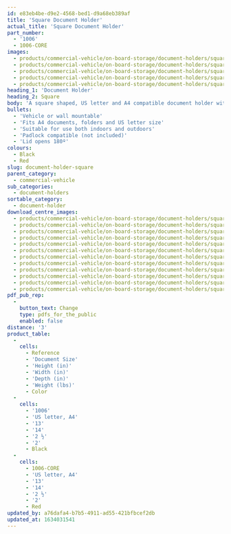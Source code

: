 ```yaml
---
id: e83eb4be-d9e2-4568-bed1-d9a68eb389af
title: 'Square Document Holder'
actual_title: 'Square Document Holder'
part_number:
  - '1006'
  - 1006-CORE
images:
  - products/commercial-vehicle/on-board-storage/document-holders/square/images-lr/Product_Image_776x776_(518x518_focus_area)-1006_01.jpg
  - products/commercial-vehicle/on-board-storage/document-holders/square/images-lr/Product_Image_776x776_(518x518_focus_area)-1006_02.jpg
  - products/commercial-vehicle/on-board-storage/document-holders/square/images-lr/Product_Image_776x776_(518x518_focus_area)-1006_03.jpg
  - products/commercial-vehicle/on-board-storage/document-holders/square/images-lr/Product_Image_776x776_(518x518_focus_area)-1006-CORE_01.jpg
  - products/commercial-vehicle/on-board-storage/document-holders/square/images-lr/Product_Image_776x776_(518x518_focus_area)-1006-CORE_02.jpg
heading_1: 'Document Holder'
heading_2: Square
body: 'A square shaped, US letter and A4 compatible document holder with hinged lid'
bullets:
  - 'Vehicle or wall mountable'
  - 'Fits A4 documents, folders and US letter size'
  - 'Suitable for use both indoors and outdoors'
  - 'Padlock compatible (not included)'
  - 'Lid opens 180º'
colours:
  - Black
  - Red
slug: document-holder-square
parent_category:
  - commercial-vehicle
sub_categories:
  - document-holders
sortable_category:
  - document-holder
download_centre_images:
  - products/commercial-vehicle/on-board-storage/document-holders/square/images-hr/1006-CORE_01.jpg
  - products/commercial-vehicle/on-board-storage/document-holders/square/images-hr/1006-CORE_02.jpg
  - products/commercial-vehicle/on-board-storage/document-holders/square/images-hr/1006-CORE_03.jpg
  - products/commercial-vehicle/on-board-storage/document-holders/square/images-hr/1006-CORE_04.jpg
  - products/commercial-vehicle/on-board-storage/document-holders/square/images-hr/1006-CORE_05.jpg
  - products/commercial-vehicle/on-board-storage/document-holders/square/images-hr/1006_01.jpg
  - products/commercial-vehicle/on-board-storage/document-holders/square/images-hr/1006_02.jpg
  - products/commercial-vehicle/on-board-storage/document-holders/square/images-hr/1006_03.jpg
  - products/commercial-vehicle/on-board-storage/document-holders/square/images-hr/1006_04-1633698674.jpg
  - products/commercial-vehicle/on-board-storage/document-holders/square/images-hr/1006_04.jpg
  - products/commercial-vehicle/on-board-storage/document-holders/square/images-hr/1006_05.jpg
  - products/commercial-vehicle/on-board-storage/document-holders/square/images-hr/1006_06.jpg
pdf_pub_rep:
  -
    button_text: Change
    type: pdfs_for_the_public
    enabled: false
distance: '3'
product_table:
  -
    cells:
      - Reference
      - 'Document Size'
      - 'Height (in)'
      - 'Width (in)'
      - 'Depth (in)'
      - 'Weight (lbs)'
      - Color
  -
    cells:
      - '1006'
      - 'US letter, A4'
      - '13'
      - '14'
      - '2 ½'
      - '2'
      - Black
  -
    cells:
      - 1006-CORE
      - 'US letter, A4'
      - '13'
      - '14'
      - '2 ½'
      - '2'
      - Red
updated_by: a76dafa4-b7b5-4911-ad55-421bfbcef2db
updated_at: 1634031541
---
```

